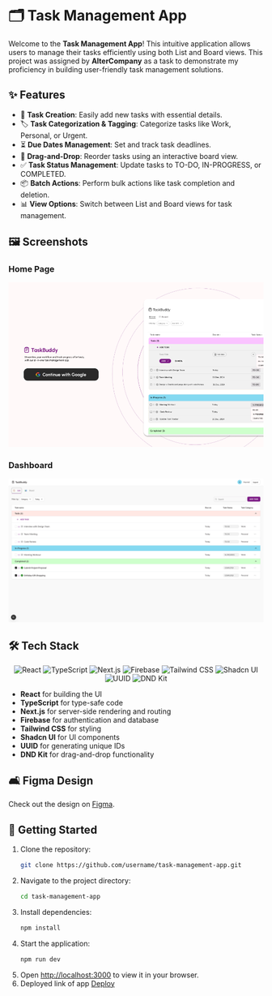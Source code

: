 # 🗂 Task Management App

Welcome to the **Task Management App**! This intuitive application allows users to manage their tasks efficiently using both List and Board views. This project was assigned by **AlterCompany** as a task to demonstrate my proficiency in building user-friendly task management solutions.

## ✨ Features

- 📝 **Task Creation**: Easily add new tasks with essential details.
- 🏷️ **Task Categorization & Tagging**: Categorize tasks like Work, Personal, or Urgent.
- ⏳ **Due Dates Management**: Set and track task deadlines.
- 🚀 **Drag-and-Drop**: Reorder tasks using an interactive board view.
- ✅ **Task Status Management**: Update tasks to TO-DO, IN-PROGRESS, or COMPLETED.
- 📦 **Batch Actions**: Perform bulk actions like task completion and deletion.
- 📊 **View Options**: Switch between List and Board views for task management.

## 🖼️ Screenshots

### Home Page
![Home Page](public/assets/home.png)

### Dashboard
![Dashboard](public/assets/dashboard.png)

## 🛠️ Tech Stack

<div align="center">
  <img src="https://cdn.jsdelivr.net/gh/devicons/devicon/icons/react/react-original.svg" alt="React" width="50" height="50"/>
  <img src="https://cdn.jsdelivr.net/gh/devicons/devicon/icons/typescript/typescript-original.svg" alt="TypeScript" width="50" height="50"/>
  <img src="https://cdn.jsdelivr.net/gh/devicons/devicon/icons/nextjs/nextjs-original.svg" alt="Next.js" width="50" height="50"/>
  <img src="https://cdn.jsdelivr.net/gh/devicons/devicon/icons/firebase/firebase-plain.svg" alt="Firebase" width="50" height="50"/>
  <img src="https://img.icons8.com/?size=100&id=4PiNHtUJVbLs&format=png&color=000000" alt="Tailwind CSS" width="50" height="50"/>
  <img src="https://avatars.githubusercontent.com/u/139895814?v=4" alt="Shadcn UI"  width="50" height="50"/>
  <img src="https://ludwhe.gallerycdn.vsassets.io/extensions/ludwhe/vscode-uuid/2.0.0/1735920620147/Microsoft.VisualStudio.Services.Icons.Default" alt="UUID"  width="50" height="50"/>
  <img src="https://dndkit.com/dnd-kit-logo.svg" alt="DND Kit"  width="50" height="50"/>
</div>

- **React** for building the UI
- **TypeScript** for type-safe code
- **Next.js** for server-side rendering and routing
- **Firebase** for authentication and database
- **Tailwind CSS** for styling
- **Shadcn UI** for UI components
- **UUID** for generating unique IDs
- **DND Kit** for drag-and-drop functionality

## 🛋️ Figma Design

Check out the design on [Figma](https://www.figma.com/design/IYRypV3Qf76Qppl6knbm2U/Task-Management?node-id=0-1&p=f&t=yRK0dDSVgvAqz2am-0).

## 🚀 Getting Started

1. Clone the repository:
    ```bash
    git clone https://github.com/username/task-management-app.git
    ```
2. Navigate to the project directory:
    ```bash
    cd task-management-app
    ```
3. Install dependencies:
    ```bash
    npm install
    ```
4. Start the application:
    ```bash
    npm run dev
    ```
5. Open [http://localhost:3000](http://localhost:3000) to view it in your browser.
6. Deployed link of app [Deploy](https://task-management-lilac-eta.vercel.app/login)




